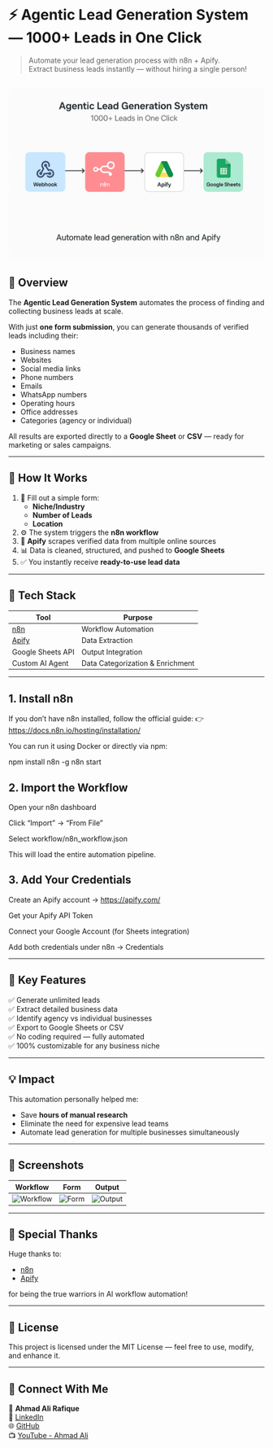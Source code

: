 # ⚡ Agentic Lead Generation System — 1000+ Leads in One Click

> Automate your lead generation process with n8n + Apify.  
> Extract business leads instantly — without hiring a single person!
>
> 
![Workflow Diagram](https://github.com/Ahmad-Ali-Rafique/Agentic-Lead-Generation-System/blob/main/Lead%20generation%20Flow%20Diagram.png)
---

## 🧠 Overview

The **Agentic Lead Generation System** automates the process of finding and collecting business leads at scale.

With just **one form submission**, you can generate thousands of verified leads including their:
- Business names
- Websites
- Social media links
- Phone numbers
- Emails
- WhatsApp numbers
- Operating hours
- Office addresses
- Categories (agency or individual)

All results are exported directly to a **Google Sheet** or **CSV** — ready for marketing or sales campaigns.

---

## 🚀 How It Works

1. 📝 Fill out a simple form:
   - **Niche/Industry**
   - **Number of Leads**
   - **Location**
2. ⚙️ The system triggers the **n8n workflow**
3. 🤖 **Apify** scrapes verified data from multiple online sources
4. 📊 Data is cleaned, structured, and pushed to **Google Sheets**
5. ✅ You instantly receive **ready-to-use lead data**

---

## 🔧 Tech Stack

| Tool | Purpose |
|------|----------|
| [n8n](https://n8n.io/) | Workflow Automation |
| [Apify](https://apify.com/) | Data Extraction |
| Google Sheets API | Output Integration |
| Custom AI Agent | Data Categorization & Enrichment |

---
## 1. Install n8n

If you don’t have n8n installed, follow the official guide:
👉 https://docs.n8n.io/hosting/installation/

You can run it using Docker or directly via npm:

npm install n8n -g
n8n start

## 2. Import the Workflow

Open your n8n dashboard

Click “Import” → “From File”

Select workflow/n8n_workflow.json

This will load the entire automation pipeline.

## 3. Add Your Credentials

Create an Apify account → https://apify.com/

Get your Apify API Token

Connect your Google Account (for Sheets integration)

Add both credentials under n8n → Credentials

---
## 🧩 Key Features

✅ Generate unlimited leads  
✅ Extract detailed business data  
✅ Identify agency vs individual businesses  
✅ Export to Google Sheets or CSV  
✅ No coding required — fully automated  
✅ 100% customizable for any business niche  

---

## 💡 Impact

This automation personally helped me:
- Save **hours of manual research**
- Eliminate the need for expensive lead teams
- Automate lead generation for multiple businesses simultaneously

---

## 📸 Screenshots

| Workflow | Form | Output |
|-----------|------|--------|
| ![Workflow](workflow/screenshots/workflow_overview.png) | ![Form](workflow/screenshots/form_screenshot.png) | ![Output](workflow/screenshots/output_sample.png) |

---

## 🙌 Special Thanks
Huge thanks to:
- [n8n](https://n8n.io/)
- [Apify](https://apify.com/)

for being the true warriors in AI workflow automation!

---

## 📜 License
This project is licensed under the MIT License — feel free to use, modify, and enhance it.

---

## 💬 Connect With Me

👤 **Ahmad Ali Rafique**  
💼 [LinkedIn](https://linkedin.com/in/ahmad-ali-rafique)  
🌐 [GitHub](https://github.com/Ahmad-Ali-Rafique)  
📺 [YouTube - Ahmad Ali](https://www.youtube.com/@AhmadAliRafique)  
